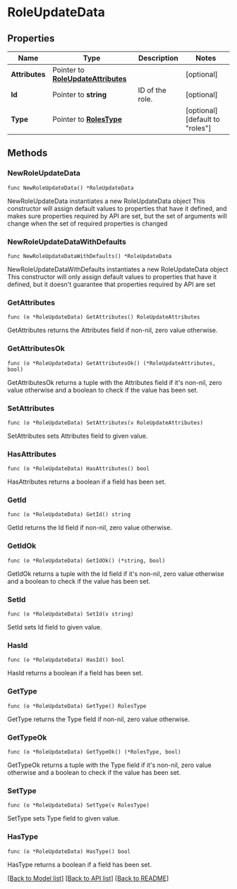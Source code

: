 # RoleUpdateData

## Properties

Name | Type | Description | Notes
------------ | ------------- | ------------- | -------------
**Attributes** | Pointer to [**RoleUpdateAttributes**](RoleUpdateAttributes.md) |  | [optional] 
**Id** | Pointer to **string** | ID of the role. | [optional] 
**Type** | Pointer to [**RolesType**](RolesType.md) |  | [optional] [default to "roles"]

## Methods

### NewRoleUpdateData

`func NewRoleUpdateData() *RoleUpdateData`

NewRoleUpdateData instantiates a new RoleUpdateData object
This constructor will assign default values to properties that have it defined,
and makes sure properties required by API are set, but the set of arguments
will change when the set of required properties is changed

### NewRoleUpdateDataWithDefaults

`func NewRoleUpdateDataWithDefaults() *RoleUpdateData`

NewRoleUpdateDataWithDefaults instantiates a new RoleUpdateData object
This constructor will only assign default values to properties that have it defined,
but it doesn't guarantee that properties required by API are set

### GetAttributes

`func (o *RoleUpdateData) GetAttributes() RoleUpdateAttributes`

GetAttributes returns the Attributes field if non-nil, zero value otherwise.

### GetAttributesOk

`func (o *RoleUpdateData) GetAttributesOk() (*RoleUpdateAttributes, bool)`

GetAttributesOk returns a tuple with the Attributes field if it's non-nil, zero value otherwise
and a boolean to check if the value has been set.

### SetAttributes

`func (o *RoleUpdateData) SetAttributes(v RoleUpdateAttributes)`

SetAttributes sets Attributes field to given value.

### HasAttributes

`func (o *RoleUpdateData) HasAttributes() bool`

HasAttributes returns a boolean if a field has been set.

### GetId

`func (o *RoleUpdateData) GetId() string`

GetId returns the Id field if non-nil, zero value otherwise.

### GetIdOk

`func (o *RoleUpdateData) GetIdOk() (*string, bool)`

GetIdOk returns a tuple with the Id field if it's non-nil, zero value otherwise
and a boolean to check if the value has been set.

### SetId

`func (o *RoleUpdateData) SetId(v string)`

SetId sets Id field to given value.

### HasId

`func (o *RoleUpdateData) HasId() bool`

HasId returns a boolean if a field has been set.

### GetType

`func (o *RoleUpdateData) GetType() RolesType`

GetType returns the Type field if non-nil, zero value otherwise.

### GetTypeOk

`func (o *RoleUpdateData) GetTypeOk() (*RolesType, bool)`

GetTypeOk returns a tuple with the Type field if it's non-nil, zero value otherwise
and a boolean to check if the value has been set.

### SetType

`func (o *RoleUpdateData) SetType(v RolesType)`

SetType sets Type field to given value.

### HasType

`func (o *RoleUpdateData) HasType() bool`

HasType returns a boolean if a field has been set.


[[Back to Model list]](../README.md#documentation-for-models) [[Back to API list]](../README.md#documentation-for-api-endpoints) [[Back to README]](../README.md)


